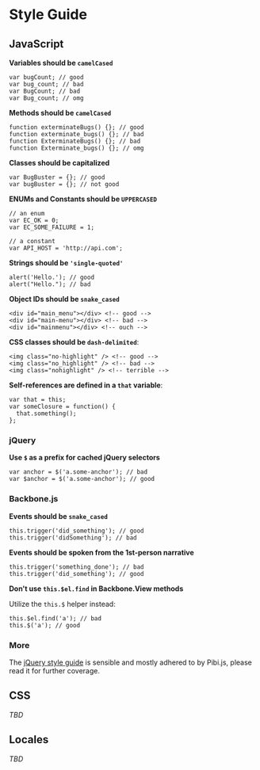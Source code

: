 # Style Guide

## JavaScript

**Variables should be `camelCased`**

    var bugCount; // good
    var bug_count; // bad
    var BugCount; // bad
    var Bug_count; // omg

**Methods should be `camelCased`**

    function exterminateBugs() {}; // good
    function exterminate_bugs() {}; // bad
    function ExterminateBugs() {}; // bad
    function Exterminate_bugs() {}; // omg

**Classes should be capitalized**

    var BugBuster = {}; // good
    var bugBuster = {}; // not good

**ENUMs and Constants should be `UPPERCASED`**

    // an enum
    var EC_OK = 0;
    var EC_SOME_FAILURE = 1;

    // a constant
    var API_HOST = 'http://api.com';

**Strings should be `'single-quoted'`**

    alert('Hello.'); // good
    alert("Hello."); // bad

**Object IDs should be `snake_cased`**

    <div id="main_menu"></div> <!-- good -->
    <div id="main-menu"></div> <!-- bad -->
    <div id="mainmenu"></div> <!-- ouch -->

**CSS classes should be `dash-delimited`**:

    <img class="no-highlight" /> <!-- good -->
    <img class="no_highlight" /> <!-- bad -->
    <img class="nohighlight" /> <!-- terrible -->

**Self-references are defined in a `that` variable**:

    var that = this;
    var someClosure = function() {
      that.something();
    };

### jQuery

**Use `$` as a prefix for cached jQuery selectors**

    var anchor = $('a.some-anchor'); // bad
    var $anchor = $('a.some-anchor'); // good

### Backbone.js

**Events should be `snake_cased`**

    this.trigger('did_something'); // good
    this.trigger('didSomething'); // bad

**Events should be spoken from the 1st-person narrative**

    this.trigger('something_done'); // bad
    this.trigger('did_something'); // good

**Don't use `this.$el.find` in Backbone.View methods**

Utilize the `this.$` helper instead:

    this.$el.find('a'); // bad
    this.$('a'); // good

### More

The [jQuery style guide](http://contribute.jquery.org/style-guide/js/) is
sensible and mostly adhered to by Pibi.js, please read it for further coverage.

## CSS

*TBD*

## Locales

*TBD*